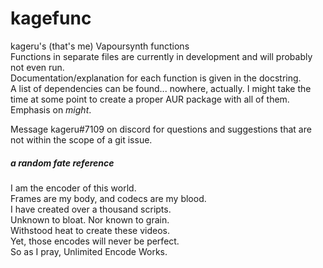 # kagefunc
kageru's (that's me) Vapoursynth functions\
Functions in separate files are currently in development and will probably not even run.\
Documentation/explanation for each function is given in the docstring.\
A list of dependencies can be found... nowhere, actually. 
I might take the time at some point to create a proper AUR package with all of them. Emphasis on *might*.
  
Message kageru#7109 on discord for questions and suggestions that are not within the scope of a git issue.
  
  
  
##### a random fate reference
I am the encoder of this world.\
Frames are my body, and codecs are my blood.\
I have created over a thousand scripts.\
Unknown to bloat. Nor known to grain.\
Withstood heat to create these videos.\
Yet, those encodes will never be perfect.\
So as I pray, Unlimited Encode Works.